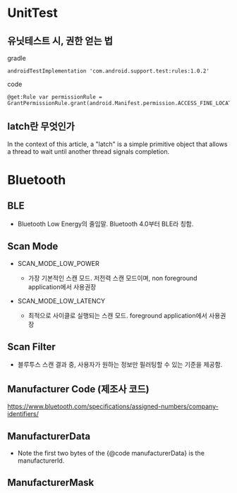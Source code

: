 # UnitTest
## 유닛테스트 시, 권한 얻는 법
gradle
```
androidTestImplementation 'com.android.support.test:rules:1.0.2'
```

code
```
@get:Rule var permissionRule = GrantPermissionRule.grant(android.Manifest.permission.ACCESS_FINE_LOCATION)
```

## latch란 무엇인가
In the context of this article, a "latch" is a simple primitive object that allows a thread to wait until another thread signals completion.

# Bluetooth
## BLE
- Bluetooth Low Energy의 줄임말. Bluetooth 4.0부터 BLE라 칭함.

## Scan Mode
- SCAN_MODE_LOW_POWER 
    - 가장 기본적인 스캔 모드. 저전력 스캔 모드이며, non foreground application에서 사용권장
    
- SCAN_MODE_LOW_LATENCY
    - 최적으로 사이클로 실행되는 스캔 모드. foreground application에서 사용권장

## Scan Filter
- 블루투스 스캔 결과 중, 사용자가 원하는 정보만 필러팅할 수 있는 기준을 제공함.

## Manufacturer Code (제조사 코드)
https://www.bluetooth.com/specifications/assigned-numbers/company-identifiers/

## ManufacturerData
- Note the first two bytes of the {@code manufacturerData} is the manufacturerId.

## ManufacturerMask

